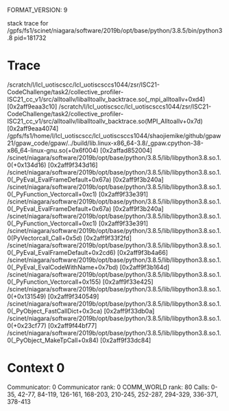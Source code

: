 FORMAT_VERSION: 9

stack trace for /gpfs/fs1/scinet/niagara/software/2019b/opt/base/python/3.8.5/bin/python3.8 pid=181732

# Trace

/scratch/l/lcl_uotiscscc/lcl_uotiscsccs1044/zsr/ISC21-CodeChallenge/task2/collective_profiler-ISC21_cc_v1/src/alltoallv/liballtoallv_backtrace.so(_mpi_alltoallv+0xd4) [0x2aff9eaa3c10]
/scratch/l/lcl_uotiscscc/lcl_uotiscsccs1044/zsr/ISC21-CodeChallenge/task2/collective_profiler-ISC21_cc_v1/src/alltoallv/liballtoallv_backtrace.so(MPI_Alltoallv+0x7d) [0x2aff9eaa4074]
/gpfs/fs1/home/l/lcl_uotiscscc/lcl_uotiscsccs1044/shaojiemike/github/gpaw21/gpaw_code/gpaw/../build/lib.linux-x86_64-3.8/_gpaw.cpython-38-x86_64-linux-gnu.so(+0x6f004) [0x2affad852004]
/scinet/niagara/software/2019b/opt/base/python/3.8.5/lib/libpython3.8.so.1.0(+0x134d16) [0x2aff9f343d16]
/scinet/niagara/software/2019b/opt/base/python/3.8.5/lib/libpython3.8.so.1.0(_PyEval_EvalFrameDefault+0x67a) [0x2aff9f3b240a]
/scinet/niagara/software/2019b/opt/base/python/3.8.5/lib/libpython3.8.so.1.0(_PyFunction_Vectorcall+0xc1) [0x2aff9f33e391]
/scinet/niagara/software/2019b/opt/base/python/3.8.5/lib/libpython3.8.so.1.0(_PyEval_EvalFrameDefault+0x67a) [0x2aff9f3b240a]
/scinet/niagara/software/2019b/opt/base/python/3.8.5/lib/libpython3.8.so.1.0(_PyFunction_Vectorcall+0xc1) [0x2aff9f33e391]
/scinet/niagara/software/2019b/opt/base/python/3.8.5/lib/libpython3.8.so.1.0(PyVectorcall_Call+0x5d) [0x2aff9f33f2fd]
/scinet/niagara/software/2019b/opt/base/python/3.8.5/lib/libpython3.8.so.1.0(_PyEval_EvalFrameDefault+0x2cd6) [0x2aff9f3b4a66]
/scinet/niagara/software/2019b/opt/base/python/3.8.5/lib/libpython3.8.so.1.0(_PyEval_EvalCodeWithName+0x7bd) [0x2aff9f3b164d]
/scinet/niagara/software/2019b/opt/base/python/3.8.5/lib/libpython3.8.so.1.0(_PyFunction_Vectorcall+0x155) [0x2aff9f33e425]
/scinet/niagara/software/2019b/opt/base/python/3.8.5/lib/libpython3.8.so.1.0(+0x131549) [0x2aff9f340549]
/scinet/niagara/software/2019b/opt/base/python/3.8.5/lib/libpython3.8.so.1.0(_PyObject_FastCallDict+0x3ca) [0x2aff9f33db0a]
/scinet/niagara/software/2019b/opt/base/python/3.8.5/lib/libpython3.8.so.1.0(+0x23cf77) [0x2aff9f44bf77]
/scinet/niagara/software/2019b/opt/base/python/3.8.5/lib/libpython3.8.so.1.0(_PyObject_MakeTpCall+0x84) [0x2aff9f33dc84]

# Context 0

Communicator: 0
Communicator rank: 0
COMM_WORLD rank: 80
Calls: 0-35, 42-77, 84-119, 126-161, 168-203, 210-245, 252-287, 294-329, 336-371, 378-413


